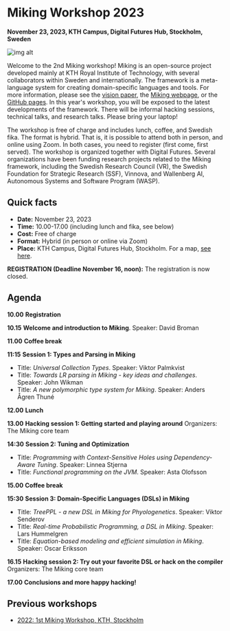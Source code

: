 # Miking Workshop 2023

**November 23, 2023, KTH Campus, Digital Futures Hub, Stockholm, Sweden**

![img alt](/img/background.jpg)

Welcome to the 2nd Miking workshop! Miking is an open-source project developed mainly at KTH Royal Institute of Technology, with several collaborators within Sweden and internationally. The framework is a meta-language system for creating domain-specific languages and tools. For more information, please see the [vision paper](https://people.kth.se/~dbro/papers/broman-2019-miking-vision.pdf), the [Miking webpage](https://miking.org/), or the [GitHub pages](https://github.com/miking-lang). In this year's workshop, you will be exposed to the latest developments of the framework. There will be informal hacking sessions, technical talks, and research talks. Please bring your laptop!

The workshop is free of charge and includes lunch, coffee, and Swedish fika. The format is hybrid. That is, it is possible to attend both in person, and online using Zoom. In both cases, you need to register (first come, first served). The workshop is organized together with Digital Futures. Several organizations have been funding research projects related to the Miking framework, including the Swedish Research Council (VR), the Swedish Foundation for Strategic Research (SSF), Vinnova, and Wallenberg AI, Autonomous Systems and Software Program (WASP).

## Quick facts


* **Date:** November 23, 2023
* **Time:** 10.00-17.00 (including lunch and fika, see below)
* **Cost:** Free of charge
* **Format:** Hybrid (in person or online via Zoom)
* **Place:** KTH Campus, Digital Futures Hub, Stockholm. For a map, [see here](https://www.digitalfutures.kth.se/contact/how-to-get-here/).

**REGISTRATION (Deadline November 16, noon):**  The registration is now closed.


## Agenda
**10.00** **Registration**

**10.15** **Welcome and introduction to Miking**.
Speaker: David Broman

**11.00** **Coffee break**

**11:15** **Session 1: Types and Parsing in Miking**

* Title: *Universal Collection Types*. Speaker: Viktor Palmkvist
* Title: *Towards LR parsing in Miking - key ideas and challenges*. Speaker: John Wikman
* Title: *A new polymorphic type system for Miking*. Speaker: Anders Ågren Thuné

**12.00** **Lunch**


**13.00** **Hacking session 1: Getting started and playing around**
  Organizers: The Miking core team

**14:30** **Session 2: Tuning and Optimization**
* Title: *Programming with Context-Sensitive Holes using Dependency-Aware Tuning*. Speaker: Linnea Stjerna
* Title: *Functional programming on the JVM*. Speaker: Asta Olofsson

**15.00** **Coffee break**

**15:30** **Session 3: Domain-Specific Languages (DSLs) in Miking**

* Title: *TreePPL - a new DSL in Miking for Phyologenetics*. Speaker: Viktor Senderov
* Title: *Real-time Probabilistic Programming, a DSL in Miking*. Speaker: Lars Hummelgren
* Title: *Equation-based modeling and efficient simulation in Miking*. Speaker: Oscar Eriksson

**16.15** **Hacking session 2: Try out your favorite DSL or hack on the compiler**
Organizers: The Miking core team

**17.00** **Conclusions and more happy hacking!**



## Previous workshops

* [2022: 1st Miking Workshop, KTH, Stockholm](workshop-2022)
